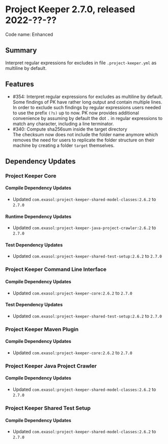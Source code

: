 # Project Keeper 2.7.0, released 2022-??-??

Code name: Enhanced

## Summary

Interpret regular expressions for excludes in file `.project-keeper.yml` as multiline by default.
## Features

* #354: Interpret regular expressions for excludes as multiline by default. <br />
Some findings of PK have rather long output and contain multiple lines. In order to exclude such findings by regular expressions users needed to use the prefix `(?s)` up to now. PK now provides additional convenience by assuming by default the dot `.` in regular expressions to match any character, including a line terminator.
* #340: Compute sha256sum inside the target directory <br />
The checksum now does not include the folder name anymore which removes the need for users to replicate the folder structure on their machine by creating a folder `target` themselves.

## Dependency Updates

### Project Keeper Core

#### Compile Dependency Updates

* Updated `com.exasol:project-keeper-shared-model-classes:2.6.2` to `2.7.0`

#### Runtime Dependency Updates

* Updated `com.exasol:project-keeper-java-project-crawler:2.6.2` to `2.7.0`

#### Test Dependency Updates

* Updated `com.exasol:project-keeper-shared-test-setup:2.6.2` to `2.7.0`

### Project Keeper Command Line Interface

#### Compile Dependency Updates

* Updated `com.exasol:project-keeper-core:2.6.2` to `2.7.0`

#### Test Dependency Updates

* Updated `com.exasol:project-keeper-shared-test-setup:2.6.2` to `2.7.0`

### Project Keeper Maven Plugin

#### Compile Dependency Updates

* Updated `com.exasol:project-keeper-core:2.6.2` to `2.7.0`

### Project Keeper Java Project Crawler

#### Compile Dependency Updates

* Updated `com.exasol:project-keeper-shared-model-classes:2.6.2` to `2.7.0`

### Project Keeper Shared Test Setup

#### Compile Dependency Updates

* Updated `com.exasol:project-keeper-shared-model-classes:2.6.2` to `2.7.0`
